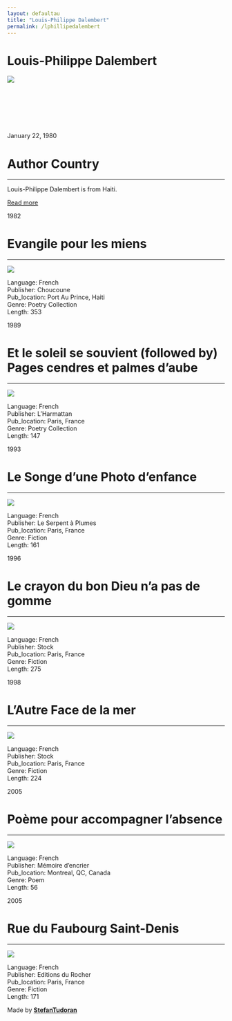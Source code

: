 ```yaml
---
layout: defaultau
title: "Louis-Philippe Dalembert"
permalink: /lphillipedalembert
---
```

<!-- partial:index.partial.html -->
<div class="content">
    <h1>Louis-Philippe Dalembert</h1>
    <div class="quote">
        <div><img src="https://images.squarespace-cdn.com/content/v1/54ef4a93e4b01b969d320540/1590707857058-HPZGZRF7HOLEED9TITQY/Louis-Philippe+Dalembert+%C2%A9+Olivier+Dion.jpg" class="logo"></div>
    </div>
    <div class="timeline">
        <div style="padding-bottom:100px;"></div>
        <div class="block">
            <div class="date right"><p class="right"> January 22, 1980 </p></div>
            <div class="dot"></div>
            <div class="left first">
                <h1>Author Country</h1><hr>
            <p> Louis-Philippe Dalembert is from Haiti.</p>
                <a href="https://en.wikipedia.org/wiki/Louis-Philippe_Dalembert" target="_blank">Read more</a>
            </div>
        </div>
        <div class="block">
            <div class="date left"><p class="left">1982</p></div>
            <div class="dot"></div>
            <div class="right">
                <h1>Evangile pour les miens</h1><hr>
                <p><img src="https://www.printempsdespoetes.com/local/cache-vignettes/L274xH252/moton1501-054c8.png?1667211157"></p>
                <p>
                Language: French<br/>
                Publisher: Choucoune<br/>
                Pub_location: Port Au Prince, Haiti<br/>
                Genre: Poetry Collection<br/>
                Length: 353</p>
            </div>
        </div>
        <div class="block">
            <div class="date right"><p class="right">1989</p></div>
            <div class="dot"></div>
            <div class="left hide">
                <h1>Et le soleil se souvient (followed by) Pages cendres et palmes d’aube</h1><hr>
                <p><img src="https://books.google.dm/books/content?id=JSEpAQAAMAAJ&printsec=frontcover&img=1&zoom=1&imgtk=AFLRE70vKJ4y5Oq8oVm-28x72WH7kj9ILpwE3Yc7tzdlsD1FRdwHfKRpE9MiDWof1xNxXwJfn6I0AxBlNiV_15_MYrVXZfGRYCi1I2mdtTXF8X20e3o8eHRz5-Cn76Pcbf6-r5EkQyAI"></p>
                <p>Language: French<br/>
                Publisher: L’Harmattan<br/>
                Pub_location: Paris, France<br/>
                Genre: Poetry Collection<br/>
                Length: 147</p>
            </div>
        </div>
        <div class="block">
            <div class="date left"><p class="left">1993</p></div>
            <div class="dot"></div>
            <div class="right">
                <h1>Le Songe d’une Photo d’enfance</h1><hr>
                <p><img src="https://images-na.ssl-images-amazon.com/images/I/51NGB0GMJAL._SX195_.jpg"></p>
                <p>
                Language: French<br/>
                Publisher:  Le Serpent à Plumes<br/>
                Pub_location: Paris, France<br/>
                Genre: Fiction<br/>
                Length: 161</p>
            </div>
        </div>
        <div class="block">
            <div class="date right"><p class="right">1996</p></div>
            <div class="dot"></div>
            <div class="left hide">
                <h1>Le crayon du bon Dieu n’a pas de gomme</h1><hr>
                <p><img src="https://images-na.ssl-images-amazon.com/images/I/513JTCEHHEL._SX195_.jpg"></p>
                <p>Language: French<br/>
                Publisher: Stock<br/>
                Pub_location: Paris, France<br/>
                Genre: Fiction <br/>
                Length: 275</p>
            </div>
        </div>
        <div class="block">
            <div class="date left"><p class="left">1998</p></div>
            <div class="dot"></div>
            <div class="right">
                <h1>L’Autre Face de la mer</h1><hr>
                <p><img src="https://images-na.ssl-images-amazon.com/images/I/512ZNE9TJSL._SX195_.jpg"></p>
                <p>
                Language: French<br/>
                Publisher: Stock<br/>
                Pub_location: Paris, France<br/>
                Genre: Fiction<br/>
                Length: 224</p>
            </div>
        </div>
        <div class="block">
            <div class="date right"><p class="right">2005</p></div>
            <div class="dot"></div>
            <div class="left hide">
                <h1>Poème pour accompagner l’absence</h1><hr>
                <p><img src="https://i.gr-assets.com/images/S/compressed.photo.goodreads.com/books/1329226611l/9730929.jpg"></p>
                <p>Language: French<br/>
                Publisher: Mémoire d’encrier<br/>
                Pub_location: Montreal, QC, Canada<br/>
                Genre: Poem<br/>
                Length: 56</p>
            </div>
        </div>
        <div class="block">
            <div class="date left"><p class="left">2005</p></div>
            <div class="dot"></div>
            <div class="right">
                <h1>Rue du Faubourg Saint-Denis</h1><hr>
                <p><img src="https://m.media-amazon.com/images/I/51CWEFJBECL._SY291_BO1,204,203,200_QL40_FMwebp_.jpg"></p>
                <p>
                Language: French<br/>
                Publisher: Editions du Rocher<br/>
                Pub_location: Paris, France<br/>
                Genre: Fiction<br/>
                Length: 171</p>
            </div>
        </div>
        <div id="footer">
        <p id="copyright">Made by&nbsp;<strong><a href="https://www.linkedin.com/in/nicolae-stefan-tudoran-b02291127/" target="_blank">StefanTudoran</a></strong></p>
    </div>
</div>
<!-- partial -->
  <script src='https://cdnjs.cloudflare.com/ajax/libs/jquery/3.1.1/jquery.min.js'></script><script  src="assets/js/authorscript.js"></script>
